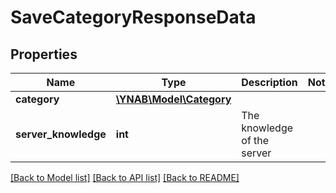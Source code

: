 # SaveCategoryResponseData

## Properties
Name | Type | Description | Notes
------------ | ------------- | ------------- | -------------
**category** | [**\YNAB\Model\Category**](Category.md) |  | 
**server_knowledge** | **int** | The knowledge of the server | 

[[Back to Model list]](../../README.md#documentation-for-models) [[Back to API list]](../../README.md#documentation-for-api-endpoints) [[Back to README]](../../README.md)

